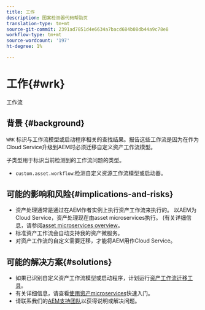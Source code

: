 ```yaml
---
title: 工作
description: 图案检测器代码帮助页
translation-type: tm+mt
source-git-commit: 2391ad7851d4e6634a7bacd684b08db44a9c78e8
workflow-type: tm+mt
source-wordcount: '197'
ht-degree: 1%

---
```



# 工作{#wrk}

工作流

## 背景 {#background}

`WRK` 标识与工作流模型或启动程序相关的查找结果。报告这些工作流是因为在作为Cloud Service升级到AEM时必须迁移自定义资产工作流模型。

子类型用于标识当前检测到的工作流问题的类型。

* `custom.asset.workflow`:检测自定义资源工作流模型或启动器。

## 可能的影响和风险{#implications-and-risks}

* 资产处理通常是通过在AEM作者实例上执行资产工作流来执行的。 以AEM为Cloud Service，资产处理现在由asset microservices执行。 (有关详细信息，请参阅[asset microservices overview](https://experienceleague.adobe.com/docs/experience-manager-cloud-service/assets/asset-microservices-overview.html)。
* 标准资产工作流会自动支持我的资产微服务。
* 对资产工作流的自定义需要迁移，才能将AEM用作Cloud Service。

## 可能的解决方案{#solutions}

* 如果已识别自定义资产工作流模型或启动程序，计划运行[资产工作流迁移工具](https://experienceleague.adobe.com/docs/experience-manager-cloud-service/moving/refactoring-tools/asset-workflow-migration-tool.html)。
* 有关详细信息，请查看[使用资产microservices](https://experienceleague.adobe.com/docs/experience-manager-cloud-service/assets/manage/asset-microservices-configure-and-use.html)快速入门。
* 请联系我们的[AEM支持团队](https://helpx.adobe.com/enterprise/using/support-for-experience-cloud.html)以获得说明或解决问题。
